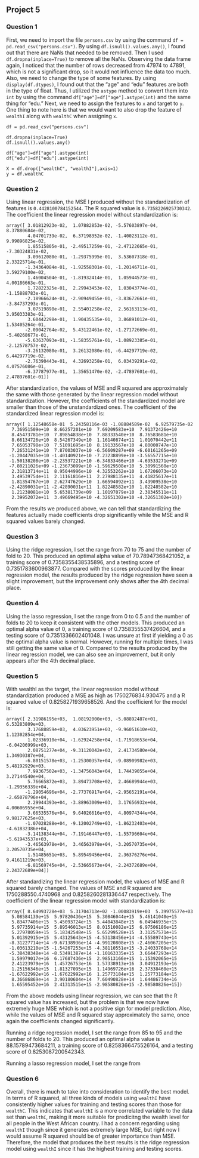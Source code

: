 ## Project 5

### Question 1 
First, we need to import the file `persons.csv` by using the command `df = pd.read_csv("persons.csv")`. By using `df.isnull().values.any()`, I found out that there are NaNs that needed to be removed. Then I used `df.dropna(inplace=True)` to remove all the NaNs. Observing the data frame again, I noticed that the number of rows decreased from 47974 to 47891, which is not a significant drop, so it would not influence the data too much. Also, we need to change the type of some features. By using `display(df.dtypes)`, I found out that the “age” and “edu” features are both in the type of float. Thus, I utilized the `astype` method to convert them into `int` by using the command  `df["age"]=df["age"].astype(int)` and the same thing for “edu.” Next, we need to assign the features to `x` and target to `y`. One thing to note here is that we would want to also drop the feature of `wealthI` along with `wealthC` when assigning `x`. 

```
df = pd.read_csv("persons.csv")

df.dropna(inplace=True)
df.isnull().values.any()

df["age"]=df["age"].astype(int)
df["edu"]=df["edu"].astype(int)

X = df.drop(["wealthC", "wealthI"],axis=1)
y = df.wealthC
```

### Question 2 
Using linear regression, the MSE I produced without the standardization of features is `0.4428100784152544`.
The R squared value is `0.7358226925730342`.
The coefficient the linear regression model without standardization is: 
```
array([ 3.01812923e-02,  1.07882853e-02, -5.57603897e-04,  8.37880684e-02,
        4.04701739e-02,  6.37198352e-02, -1.40023112e-01,  9.99896825e-02,
        1.85515805e-01, -2.49517259e-01, -2.47122665e-01, -7.30324831e-02,
        3.09612080e-01, -1.29375995e-01,  3.53607318e-01,  2.33225714e-01,
       -1.34364084e-01, -1.92558301e-01, -1.20146711e-01,  3.59279100e-02,
        1.46004504e-01, -1.81932414e-01,  1.05944573e-01,  4.00186663e-01,
        1.72822325e-01,  2.29943453e-02,  1.03043774e-01, -1.15888783e-01,
       -2.18966624e-01, -2.90949455e-01, -3.83672661e-01, -3.84737293e-01,
        3.07519898e-01,  2.55401258e-02,  2.56163113e-01,  3.95033383e-01,
        3.60442298e-01,  1.90435535e-01,  3.86891012e-01,  1.53405264e-01,
       -2.09042764e-02,  5.43122461e-02, -1.27172669e-01, -5.40268677e-01,
       -5.63637093e-01, -1.58355761e-01, -1.08923385e-01, -2.12578757e-02,
       -3.26132080e-01,  3.26132080e-01, -6.44297719e-02,  6.44297719e-02,
       -2.76390443e-01,  4.32693258e-01,  6.03439291e-02,  4.07576086e-01,
       -6.37787977e-01,  1.35651470e-02, -2.47897601e-01,  2.47897601e-01])
 ```
       
After standardization, the values of MSE and R squared are approximately the same with those generated by the linear regression model without standardization. However, the coefficients of the standardized model are smaller than those of the unstandardized ones. 
The coefficient of the standardized linear regression model is:
```
array([ 1.12548658e-01  5.24358116e-03 -1.08884589e-02  6.92579735e-02
  7.36951509e+10  8.66257201e+10  7.69209583e+10  7.91372426e+10
  8.45473781e+10  7.89854838e+10  7.88333540e+10  8.76583681e+10
  8.66134726e+10  8.54267349e+10  1.16140874e+11  1.01070442e+11
  7.65053798e+10  7.51091695e+10  8.19133567e+10  4.80000747e+10
  7.26531241e+10  7.87003037e+10 -6.56609287e+09 -6.60161265e+09
 -1.20447035e+10 -1.40140921e+10 -7.23238899e+10 -3.56557715e+10
 -1.50138208e+10 -2.23537221e+10 -6.34833466e+10 -4.69533271e+09
 -7.80211026e+09 -1.23673099e+10 -1.59629508e+10  5.30991560e+10
  2.31813714e+11  8.95044996e+10  4.32553262e+10  1.67206073e+10
  3.49539754e+11  2.11161816e+11  2.27988135e+11  4.41825617e+11
  1.81354767e+10  2.62747629e+10  1.66594092e+11  3.43909538e+10
 -2.42890031e+11 -2.42890031e+11  1.82248582e+10  1.82248582e+10
  1.21238081e+10  5.65381739e+09  1.10197079e+10  2.38345511e+11
  2.39952072e+11  3.49669495e+10 -4.32651302e+10 -4.32651302e+10])
```

From the results we produced above, we can tell that standardizing the features actually made coefficients drop significantly while the MSE and R squared values barely changed. 

### Question 3 

Using the ridge regression, I  set the range from 70 to 75 and the number of fold to 20. This produced an optimal alpha value of 70.78947368421052, a training score of 0.7358355438535896, and a testing score of 0.7351783600963877. Compared with the scores produced by the linear regression model, the results produced by the ridge regression have seen a slight improvement, but the improvement only shows after the 4th decimal place. 

### Question 4 

Using the lasso regression, I set the range from 0 to 0.5 and the number of folds to 20 to keep it consistent with the other models. This produced an optimal alpha value of 0, a training score of 0.7358355537426604, and a testing score of 0.7351336602401048. I was unsure at first if yielding a 0 as the optimal alpha value is normal. However, running for multiple times, I was still getting the same value of 0. Compared to the results produced by the linear regression model, we can also see an improvement, but it only appears after the 4th decimal place. 

### Question 5 

With wealthI as the target, the linear regression model without standardization produced a MSE as high as 1750276834.930475 and a R squared value of 0.8258271939658526. And the coefficient for the model is: 
```
array([ 2.31986195e+03,  1.08192000e+03, -5.08892487e+01,  6.53283809e+03,
        3.17688859e+03,  4.03623951e+03, -9.96051610e+03,  1.12302854e+04,
        1.02336910e+04, -1.62924258e+04, -1.71918653e+04, -6.04206999e+03,
        2.08751277e+04, -9.31120042e+03,  2.41734580e+04,  1.34930387e+04,
       -6.80151578e+03, -1.25300357e+04, -9.08909982e+03,  5.48192929e+03,
        7.99367502e+03, -1.34756043e+04,  1.74439055e+04,  3.27144540e+04,
        5.76665872e+03,  3.89473708e+02,  2.46689944e+03, -1.29356339e+04,
       -1.29054696e+04, -2.77376917e+04, -2.95652191e+04, -2.65078796e+04,
        2.29944393e+04, -3.88963009e+03,  3.17656932e+04,  4.00606955e+04,
        3.66535576e+04,  9.64026616e+03,  4.80974344e+04,  9.98177625e+03,
       -1.07028288e+04, -9.12002749e+03, -1.86232403e+04, -4.61832386e+04,
       -3.14138344e+04, -7.19146447e+03, -1.55796604e+04, -5.61943537e+03,
       -3.46563978e+04,  3.46563978e+04, -3.20570735e+04,  3.20570735e+04,
        1.51485651e+03,  5.89549456e+04,  2.36376276e+04,  9.41611219e+03,
       -6.81569745e+04, -2.53665673e+04, -2.24372689e+04,  2.24372689e+04])
```

After standardizing the linear regression model, the values of MSE and R squared barely changed. The values of MSE and R squared are 1750288550.4740968 and 0.8258260281336447 respectively. The coefficient of the linear regression model with standardization is: 
```
array([ 8.64993728e+03  5.31704713e+02 -1.00083919e+03  5.39975577e+03
  5.08584139e+15  5.97820436e+15  5.30846044e+15  5.46141040e+15
  5.83477406e+15  5.45093724e+15  5.44043848e+15  6.04946935e+15
  5.97735914e+15  5.89546013e+15  8.01510082e+15  6.97506186e+15
  5.27978059e+15  5.18342548e+15  5.65299528e+15  3.31257571e+15
  5.01392915e+15  5.43125643e+15 -4.53138456e+14 -4.55589743e+14
 -8.31227714e+14 -9.67138936e+14 -4.99120808e+15 -2.46067205e+15
 -1.03613210e+15 -1.54267253e+15 -4.38110551e+15 -3.24033768e+14
 -5.38438348e+14 -8.53491387e+14 -1.10163335e+15  3.66447293e+15
  1.59979017e+16  6.17687436e+15  2.98513166e+15  1.15392065e+15
  2.41223979e+16  1.45726753e+16  1.57338913e+16  3.04912193e+16
  1.25156346e+15  1.81327095e+15  1.14969726e+16  2.37338460e+15
 -1.67622992e+16 -1.67622992e+16  1.25773184e+15  1.25773184e+15
  8.36686869e+14  3.90180604e+14  7.60490828e+14  1.64486734e+16
  1.65595452e+16  2.41313515e+15 -2.98580826e+15 -2.98580826e+15])
```

From the above models using linear regression, we can see that the R squared value has increased, but the problem is that we now have extremely huge MSE which is not a positive sign for model prediction. Also, while the values of MSE and R squared stay approximately the same, once again the coefficients changed significantly. 

Running a ridge regression model, I set the range from 85 to 95 and the number of folds to 20. This produced an optimal alpha value is 88.15789473684211, a training score of 0.8258366475526164, and a testing score of 0.8253087200542343. 

Running a lasso regression model, I set the range from 




### Question 6 

Overall, there is much to take into consideration to identify the best model. In terms of R squared, all three kinds of models using `wealthI` have consistently higher values for training and testing scores than those for `wealthC`. This indicates that `wealthI` is a more correlated variable to the data set than `wealthC`, making it more suitable for predicitng the wealth level for all people in the West African country. I had a concern regarding using `wealthI` though since it generates extremely large MSE, but right now I would assume R squared should be of greater importance than MSE. Therefore, the model that produces the best results is the ridge regression model using `wealthI` since it has the highest training and testing scores. 






















